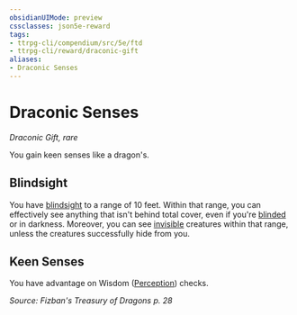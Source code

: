 ```yaml
---
obsidianUIMode: preview
cssclasses: json5e-reward
tags:
- ttrpg-cli/compendium/src/5e/ftd
- ttrpg-cli/reward/draconic-gift
aliases:
- Draconic Senses
---
```

# Draconic Senses
*Draconic Gift, rare*  

You gain keen senses like a dragon's.

## Blindsight

You have [blindsight](Інструменти%20ДМ/CLI/rules/senses.md#Blindsight) to a range of 10 feet. Within that range, you can effectively see anything that isn't behind total cover, even if you're [blinded](Інструменти%20ДМ/CLI/rules/conditions.md#Blinded) or in darkness. Moreover, you can see [invisible](Інструменти%20ДМ/CLI/rules/conditions.md#Invisible) creatures within that range, unless the creatures successfully hide from you.

## Keen Senses

You have advantage on Wisdom ([Perception](Інструменти%20ДМ/CLI/rules/skills.md#Perception)) checks.

*Source: Fizban's Treasury of Dragons p. 28*